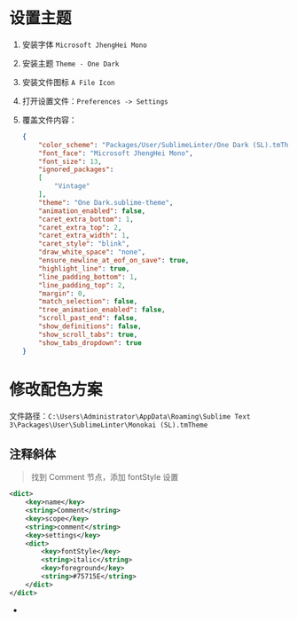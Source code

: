 # 设置主题

1. 安装字体 `Microsoft JhengHei Mono`
2. 安装主题 `Theme - One Dark`
3. 安装文件图标 `A File Icon`
2. 打开设置文件：`Preferences -> Settings`
3. 覆盖文件内容：  

	```json
	{
		"color_scheme": "Packages/User/SublimeLinter/One Dark (SL).tmTheme",
		"font_face": "Microsoft JhengHei Mono",
		"font_size": 13,
		"ignored_packages":
		[
			"Vintage"
		],
		"theme": "One Dark.sublime-theme",
		"animation_enabled": false,
		"caret_extra_bottom": 1,
		"caret_extra_top": 2,
		"caret_extra_width": 1,
		"caret_style": "blink",
		"draw_white_space": "none",
		"ensure_newline_at_eof_on_save": true,
		"highlight_line": true,
		"line_padding_bottom": 1,
		"line_padding_top": 2,
		"margin": 0,
		"match_selection": false,
		"tree_animation_enabled": false,
		"scroll_past_end": false,
		"show_definitions": false,
		"show_scroll_tabs": true,
		"show_tabs_dropdown": true
	}
	```


# 修改配色方案

文件路径：`C:\Users\Administrator\AppData\Roaming\Sublime Text 3\Packages\User\SublimeLinter\Monokai (SL).tmTheme`

## 注释斜体

> 找到 Comment 节点，添加 fontStyle 设置  

```xml
<dict>
	<key>name</key>
	<string>Comment</string>
	<key>scope</key>
	<string>comment</string>
	<key>settings</key>
	<dict>
		<key>fontStyle</key>
		<string>italic</string>
		<key>foreground</key>
		<string>#75715E</string>
	</dict>
</dict>
```



































*
